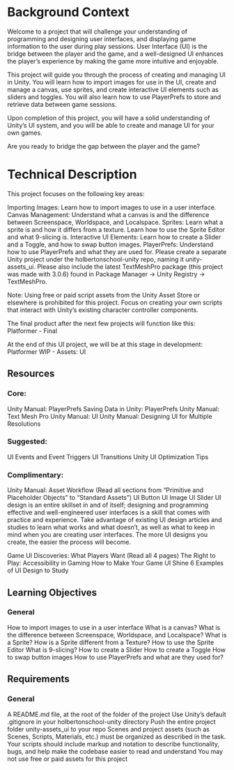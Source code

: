 # Background Context
Welcome to a project that will challenge your understanding of programming and designing user interfaces, and displaying game information to the user during play sessions. User Interface (UI) is the bridge between the player and the game, and a well-designed UI enhances the player’s experience by making the game more intuitive and enjoyable.

This project will guide you through the process of creating and managing UI in Unity. You will learn how to import images for use in the UI, create and manage a canvas, use sprites, and create interactive UI elements such as sliders and toggles. You will also learn how to use PlayerPrefs to store and retrieve data between game sessions.

Upon completion of this project, you will have a solid understanding of Unity’s UI system, and you will be able to create and manage UI for your own games.

Are you ready to bridge the gap between the player and the game?

# Technical Description
This project focuses on the following key areas:

Importing Images: Learn how to import images to use in a user interface.
Canvas Management: Understand what a canvas is and the difference between Screenspace, Worldspace, and Localspace.
Sprites: Learn what a sprite is and how it differs from a texture. Learn how to use the Sprite Editor and what 9-slicing is.
Interactive UI Elements: Learn how to create a Slider and a Toggle, and how to swap button images.
PlayerPrefs: Understand how to use PlayerPrefs and what they are used for.
Please create a separate Unity project under the holbertonschool-unity repo, naming it unity-assets_ui. Please also include the latest TextMeshPro package (this project was made with 3.0.6) found in Package Manager -> Unity Registry -> TextMeshPro.

Note: Using free or paid script assets from the Unity Asset Store or elsewhere is prohibited for this project. Focus on creating your own scripts that interact with Unity’s existing character controller components.

The final product after the next few projects will function like this: Platformer - Final

At the end of this UI project, we will be at this stage in development: Platformer WIP - Assets: UI

## Resources
### Core:

Unity Manual: PlayerPrefs
Saving Data in Unity: PlayerPrefs
Unity Manual: Text Mesh Pro
Unity Manual: UI
Unity Manual: Designing UI for Multiple Resolutions

### Suggested:

UI Events and Event Triggers
UI Transitions
Unity UI Optimization Tips

### Complimentary:

Unity Manual: Asset Workflow (Read all sections from “Primitive and Placeholder Objects” to “Standard Assets”)
UI Button
UI Image
UI Slider
UI design is an entire skillset in and of itself; designing and programming effective and well-engineered user interfaces is a skill that comes with practice and experience. Take advantage of existing UI design articles and studies to learn what works and what doesn’t, as well as what to keep in mind when you are creating user interfaces. The more UI designs you create, the easier the process will become.

Game UI Discoveries: What Players Want (Read all 4 pages)
The Right to Play: Accessibility in Gaming
How to Make Your Game UI Shine
6 Examples of UI Design to Study

## Learning Objectives
### General
How to import images to use in a user interface
What is a canvas?
What is the difference between Screenspace, Worldspace, and Localspace?
What is a Sprite?
How is a Sprite different from a Texture?
How to use the Sprite Editor
What is 9-slicing?
How to create a Slider
How to create a Toggle
How to swap button images
How to use PlayerPrefs and what are they used for?

## Requirements

### General

A README.md file, at the root of the folder of the project
Use Unity’s default .gitignore in your holbertonschool-unity directory
Push the entire project folder unity-assets_ui to your repo
Scenes and project assets (such as Scenes, Scripts, Materials, etc.) must be organized as described in the task.
Your scripts should include markup and notation to describe functionality, bugs, and help make the codebase easier to read and understand
You may not use free or paid assets for this project
